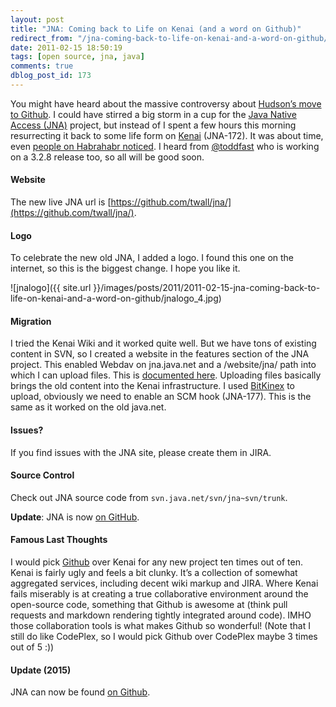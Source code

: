 ```yaml
---
layout: post
title: "JNA: Coming back to Life on Kenai (and a word on Github)"
redirect_from: "/jna-coming-back-to-life-on-kenai-and-a-word-on-github/"
date: 2011-02-15 18:50:19
tags: [open source, jna, java]
comments: true
dblog_post_id: 173
---
```

You might have heard about the massive controversy about [Hudson’s move to Github](https://www.infoq.com/news/2011/02/sonatype-hudson). I could have stirred a big storm in a cup for the [Java Native Access (JNA)](https://github.com/twall/jna/) project, but instead of I spent a few hours this morning resurrecting it back to some life form on [Kenai](https://web.archive.org/web/20111005153529/https://kenai.com/) (JNA-172). It was about time, even [people on Habrahabr noticed](https://habrahabr.ru/blogs/java/113436/). I heard from [@toddfast](https://web.archive.org/web/20110217073825/https://java.net/people/85599-toddfast)  who is working on a 3.2.8 release too, so all will be good soon.

#### Website

The new live JNA url is [https://github.com/twall/jna/](https://github.com/twall/jna/).

#### Logo

To celebrate the new old JNA, I added a logo. I found this one on the internet, so this is the biggest change. I hope you like it.

![jnalogo]({{ site.url }}/images/posts/2011/2011-02-15-jna-coming-back-to-life-on-kenai-and-a-word-on-github/jnalogo_4.jpg)

#### Migration

I tried the Kenai Wiki and it worked quite well. But we have tons of existing content in SVN, so I created a website in the features section of the JNA project. This enabled Webdav on jna.java.net and a /website/jna/ path into which I can upload files. This is [documented here](https://web.archive.org/web/20111006014214/https://kenai.com/projects/help/pages/UploadWebsiteFiles). Uploading files basically brings the old content into the Kenai infrastructure. I used [BitKinex](http://www.bitkinex.com/) to upload, obviously we need to enable an SCM hook (JNA-177). This is the same as it worked on the old java.net.

#### Issues?

If you find issues with the JNA site, please create them in JIRA.

#### Source Control

Check out JNA source code from `svn.java.net/svn/jna~svn/trunk`. 

**Update**: JNA is now [on GitHub](https://github.com/java-native-access/jna/).

#### Famous Last Thoughts

I would pick [Github](https://github.com/) over Kenai for any new project ten times out of ten. Kenai is fairly ugly and feels a bit clunky. It’s a collection of somewhat aggregated services, including decent wiki markup and JIRA. Where Kenai fails miserably is at creating a true collaborative environment around the open-source code, something that Github is awesome at (think pull requests and markdown rendering tightly integrated around code). IMHO those collaboration tools is what makes Github so wonderful! (Note that I still do like CodePlex, so I would pick Github over CodePlex maybe 3 times out of 5 :))

#### Update (2015)

JNA can now be found [on Github](https://github.com/twall/jna).

